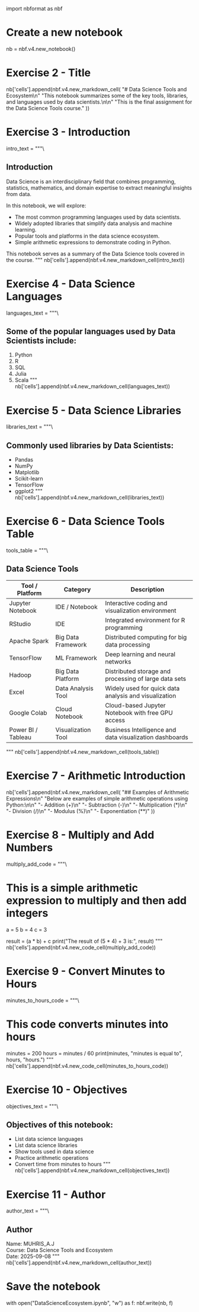 import nbformat as nbf

# Create a new notebook
nb = nbf.v4.new_notebook()

# Exercise 2 - Title
nb['cells'].append(nbf.v4.new_markdown_cell(
    "# Data Science Tools and Ecosystem\n"
    "This notebook summarizes some of the key tools, libraries, and languages used by data scientists.\n\n"
    "This is the final assignment for the Data Science Tools course."
))

# Exercise 3 - Introduction
intro_text = """\
## Introduction
Data Science is an interdisciplinary field that combines programming, statistics, mathematics, and domain expertise to extract meaningful insights from data.

In this notebook, we will explore:
- The most common programming languages used by data scientists.
- Widely adopted libraries that simplify data analysis and machine learning.
- Popular tools and platforms in the data science ecosystem.
- Simple arithmetic expressions to demonstrate coding in Python.

This notebook serves as a summary of the Data Science tools covered in the course.
"""
nb['cells'].append(nbf.v4.new_markdown_cell(intro_text))

# Exercise 4 - Data Science Languages
languages_text = """\
## Some of the popular languages used by Data Scientists include:
1. Python
2. R
3. SQL
4. Julia
5. Scala
"""
nb['cells'].append(nbf.v4.new_markdown_cell(languages_text))

# Exercise 5 - Data Science Libraries
libraries_text = """\
## Commonly used libraries by Data Scientists:
- Pandas
- NumPy
- Matplotlib
- Scikit-learn
- TensorFlow
- ggplot2
"""
nb['cells'].append(nbf.v4.new_markdown_cell(libraries_text))

# Exercise 6 - Data Science Tools Table
tools_table = """\
## Data Science Tools
| Tool / Platform | Category | Description |
|-----------------|---------|-------------|
| Jupyter Notebook | IDE / Notebook | Interactive coding and visualization environment |
| RStudio | IDE | Integrated environment for R programming |
| Apache Spark | Big Data Framework | Distributed computing for big data processing |
| TensorFlow | ML Framework | Deep learning and neural networks |
| Hadoop | Big Data Platform | Distributed storage and processing of large data sets |
| Excel | Data Analysis Tool | Widely used for quick data analysis and visualization |
| Google Colab | Cloud Notebook | Cloud-based Jupyter Notebook with free GPU access |
| Power BI / Tableau | Visualization Tool | Business Intelligence and data visualization dashboards |
"""
nb['cells'].append(nbf.v4.new_markdown_cell(tools_table))

# Exercise 7 - Arithmetic Introduction
nb['cells'].append(nbf.v4.new_markdown_cell(
    "## Examples of Arithmetic Expressions\n"
    "Below are examples of simple arithmetic operations using Python:\n\n"
    "- Addition (+)\n"
    "- Subtraction (-)\n"
    "- Multiplication (*)\n"
    "- Division (/)\n"
    "- Modulus (%)\n"
    "- Exponentiation (**)"
))

# Exercise 8 - Multiply and Add Numbers
multiply_add_code = """\
# This is a simple arithmetic expression to multiply and then add integers
a = 5
b = 4
c = 3

result = (a * b) + c
print("The result of (5 * 4) + 3 is:", result)
"""
nb['cells'].append(nbf.v4.new_code_cell(multiply_add_code))

# Exercise 9 - Convert Minutes to Hours
minutes_to_hours_code = """\
# This code converts minutes into hours
minutes = 200
hours = minutes / 60
print(minutes, "minutes is equal to", hours, "hours.")
"""
nb['cells'].append(nbf.v4.new_code_cell(minutes_to_hours_code))

# Exercise 10 - Objectives
objectives_text = """\
## Objectives of this notebook:
- List data science languages
- List data science libraries
- Show tools used in data science
- Practice arithmetic operations
- Convert time from minutes to hours
"""
nb['cells'].append(nbf.v4.new_markdown_cell(objectives_text))

# Exercise 11 - Author
author_text = """\
## Author
Name: MUHRIS_A.J  
Course: Data Science Tools and Ecosystem  
Date: 2025-09-08
"""
nb['cells'].append(nbf.v4.new_markdown_cell(author_text))

# Save the notebook
with open("DataScienceEcosystem.ipynb", "w") as f:
    nbf.write(nb, f)
